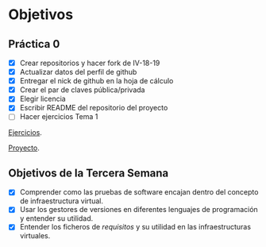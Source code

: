 # Objetivos

## Práctica 0

- [x] Crear repositorios y hacer fork de IV-18-19
- [X] Actualizar datos del perfil de github
- [x] Entregar el nick de github en la hoja de cálculo
- [X] Crear el par de claves pública/privada
- [x] Elegir licencia
- [x] Escribir README del repositorio del proyecto
- [ ] Hacer ejercicios Tema 1

[Ejercicios](https://github.com/toniMR/IV-Ejercicios).


[Proyecto](https://github.com/toniMR/Proyecto-IV).

## Objetivos de la Tercera Semana
- [X] Comprender como las pruebas de software encajan dentro del concepto de infraestructura virtual.
- [X] Usar los gestores de versiones en diferentes lenguajes de programación y entender su utilidad.
- [X] Entender los ficheros de *requisitos* y su utilidad en las infraestructuras virtuales.
